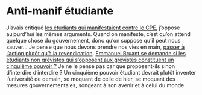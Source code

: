 # Anti-manif étudiante

J’avais critiqué [les étudiants qui manifestaient contre le CPE](http://blog.tcrouzet.com/2006/03/12/cpe/), j’oppose aujourd’hui les mêmes arguments. Quand on manifeste, c’est qu’on attend quelque chose du gouvernement, donc qu’on suppose qu’il peut nous sauver… Je pense que nous devons prendre nos vies en main, [passer à l’action plutôt qu’à la revendication](http://blog.tcrouzet.com/2007/11/16/la-ligne-droite-n%e2%80%99est-pas-le-plus-court-chemin/). [Emmanuel Bruant se demande si les étudiants non grévistes qui s’opposent aux grévistes constituent un cinquième pouvoir ?](http://internetetopinion.wordpress.com/2007/11/17/greve-contestation-et-rapport-de-forces-off-versus-on-line-le-cas-du-blocage-de-paris-i/) Je ne le pense pas car que proposent-ils sinon d’interdire d’interdire ? Un cinquième pouvoir étudiant devrait plutôt inventer l’université de demain, se moquant de celle de hier, se moquant des mesures gouvernementales, songeant à son avenir et à celui du monde.